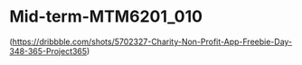 # Mid-term-MTM6201_010
 (https://dribbble.com/shots/5702327-Charity-Non-Profit-App-Freebie-Day-348-365-Project365)

